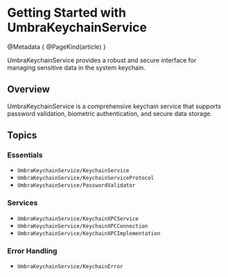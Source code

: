 # Getting Started with UmbraKeychainService

@Metadata {
    @PageKind(article)
}

UmbraKeychainService provides a robust and secure interface for managing sensitive data in the system keychain.

## Overview

UmbraKeychainService is a comprehensive keychain service that supports password validation, biometric authentication, and secure data storage.

## Topics

### Essentials

- ``UmbraKeychainService/KeychainService``
- ``UmbraKeychainService/KeychainServiceProtocol``
- ``UmbraKeychainService/PasswordValidator``

### Services

- ``UmbraKeychainService/KeychainXPCService``
- ``UmbraKeychainService/KeychainXPCConnection``
- ``UmbraKeychainService/KeychainXPCImplementation``

### Error Handling

- ``UmbraKeychainService/KeychainError``
